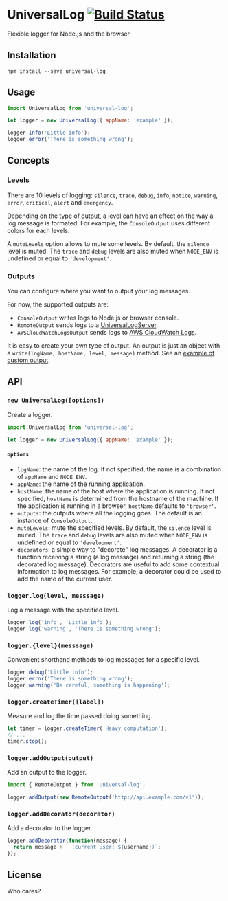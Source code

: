 # UniversalLog [![Build Status](https://travis-ci.org/mvila/universal-log.svg?branch=master)](https://travis-ci.org/mvila/universal-log)

Flexible logger for Node.js and the browser.

## Installation

```
npm install --save universal-log
```

## Usage

```javascript
import UniversalLog from 'universal-log';

let logger = new UniversalLog({ appName: 'example' });

logger.info('Little info');
logger.error('There is something wrong');
```

## Concepts

### Levels

There are 10 levels of logging: `silence`, `trace`, `debug`, `info`, `notice`, `warning`, `error`, `critical`, `alert` and `emergency`.

Depending on the type of output, a level can have an effect on the way a log message is formated. For example, the `ConsoleOutput` uses different colors for each levels.

A `muteLevels` option allows to mute some levels. By default, the `silence` level is muted. The `trace` and `debug` levels are also muted when `NODE_ENV` is undefined or equal to `'development'`.

### Outputs

You can configure where you want to output your log messages.

For now, the supported outputs are:

- `ConsoleOutput` writes logs to Node.js or browser console.
- `RemoteOutput` sends logs to a [UniversalLogServer](https://github.com/mvila/universal-log-server).
- `AWSCloudWatchLogsOutput` sends logs to [AWS CloudWatch Logs](https://aws.amazon.com/cloudwatch/details/#log-monitoring).

It is easy to create your own type of output. An output is just an object with a `write(logName, hostName, level, message)` method. See an [example of custom output](https://github.com/mvila/universal-log/blob/master/examples/custom-output.js).

## API

### `new UniversalLog([options])`

Create a logger.

```javascript
import UniversalLog from 'universal-log';

let logger = new UniversalLog({ appName: 'example' });
```

#### `options`

- `logName`: the name of the log. If not specified, the name is a combination of `appName` and `NODE_ENV`.
- `appName`: the name of the running application.
- `hostName`: the name of the host where the application is running. If not specified, `hostName` is determined from the hostname of the machine. If the application is running in a browser, `hostName` defaults to `'browser'`.
- `outputs`: the outputs where all the logging goes. The default is an instance of `ConsoleOutput`.
- `muteLevels`: mute the specified levels. By default, the `silence` level is muted. The `trace` and `debug` levels are also muted when `NODE_ENV` is undefined or equal to `'development'`.
- `decorators`: a simple way to "decorate" log messages. A decorator is a function receiving a string (a log message) and returning a string (the decorated log message). Decorators are useful to  add some contextual information to log messages. For example, a decorator could be used to add the name of the current user.

### `logger.log(level, messsage)`

Log a message with the specified level.

```javascript
logger.log('info', 'Little info');
logger.log('warning', 'There is something wrong');
```

### `logger.{level}(messsage)`

Convenient shorthand methods to log messages for a specific level.

```javascript
logger.debug('Little info');
logger.error('There is something wrong');
logger.warning('Be careful, something is happening');
```

### `logger.createTimer([label])`

Measure and log the time passed doing something.

```javascript
let timer = logger.createTimer('Heavy computation');
// ...
timer.stop();
```

### `logger.addOutput(output)`

Add an output to the logger.

```javascript
import { RemoteOutput } from 'universal-log';

logger.addOutput(new RemoteOutput('http://api.example.com/v1'));
```

### `logger.addDecorator(decorator)`

Add a decorator to the logger.

```javascript
logger.addDecorator(function(message) {
  return message + ` (current user: ${username})`;
});
```

## License

Who cares?
